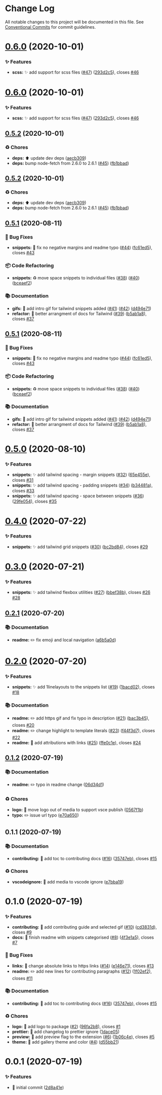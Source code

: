 # Change Log

All notable changes to this project will be documented in this file.
See [Conventional Commits](https://conventionalcommits.org) for commit guidelines.

# [0.6.0](https://github.com/navin-moorthy/vscode-css-snippets/compare/v0.5.2...v0.6.0) (2020-10-01)


### ✨ Features

* **scss:** ✨  add support for scss files ([#47](https://github.com/navin-moorthy/vscode-css-snippets/issues/47)) ([293d2c5](https://github.com/navin-moorthy/vscode-css-snippets/commit/293d2c505976bd61dcca225c12d49d0b7cc9e368)), closes [#46](https://github.com/navin-moorthy/vscode-css-snippets/issues/46)





# [0.6.0](https://github.com/navin-moorthy/vscode-css-snippets/compare/v0.5.2...v0.6.0) (2020-10-01)


### ✨ Features

* **scss:** ✨  add support for scss files ([#47](https://github.com/navin-moorthy/vscode-css-snippets/issues/47)) ([293d2c5](https://github.com/navin-moorthy/vscode-css-snippets/commit/293d2c505976bd61dcca225c12d49d0b7cc9e368)), closes [#46](https://github.com/navin-moorthy/vscode-css-snippets/issues/46)





## [0.5.2](https://github.com/navin-moorthy/vscode-css-snippets/compare/v0.5.1...v0.5.2) (2020-10-01)


### ♻️ Chores

* **deps:** ⬆️  update dev deps ([aecb309](https://github.com/navin-moorthy/vscode-css-snippets/commit/aecb3090b0e8a37d672f754de8fed29a66fa9022))
* **deps:** bump node-fetch from 2.6.0 to 2.6.1 ([#45](https://github.com/navin-moorthy/vscode-css-snippets/issues/45)) ([fb1bbad](https://github.com/navin-moorthy/vscode-css-snippets/commit/fb1bbadb21e442446e645433cad6f4e552ad982b))





## [0.5.2](https://github.com/navin-moorthy/vscode-css-snippets/compare/v0.5.1...v0.5.2) (2020-10-01)


### ♻️ Chores

* **deps:** ⬆️  update dev deps ([aecb309](https://github.com/navin-moorthy/vscode-css-snippets/commit/aecb3090b0e8a37d672f754de8fed29a66fa9022))
* **deps:** bump node-fetch from 2.6.0 to 2.6.1 ([#45](https://github.com/navin-moorthy/vscode-css-snippets/issues/45)) ([fb1bbad](https://github.com/navin-moorthy/vscode-css-snippets/commit/fb1bbadb21e442446e645433cad6f4e552ad982b))





## [0.5.1](https://github.com/navin-moorthy/vscode-css-snippets/compare/v0.5.0...v0.5.1) (2020-08-11)


### 🐛 Bug Fixes

* **snippets:** 🐛  fix no negative margins and readme typo ([#44](https://github.com/navin-moorthy/vscode-css-snippets/issues/44)) ([fc61ed5](https://github.com/navin-moorthy/vscode-css-snippets/commit/fc61ed5b1c4b0c8083177ddd7cab9aa5685b8b7d)), closes [#43](https://github.com/navin-moorthy/vscode-css-snippets/issues/43)


### 📦 Code Refactoring

* **snippets:** ♻️  move space snippets to individual files ([#38](https://github.com/navin-moorthy/vscode-css-snippets/issues/38)) ([#40](https://github.com/navin-moorthy/vscode-css-snippets/issues/40)) ([bceaef2](https://github.com/navin-moorthy/vscode-css-snippets/commit/bceaef2ad4a430f93cb745b90ceeef401550032d))


### 📚 Documentation

* **gifs:** 📝  add intro gif for tailwind snippets added ([#41](https://github.com/navin-moorthy/vscode-css-snippets/issues/41)) ([#42](https://github.com/navin-moorthy/vscode-css-snippets/issues/42)) ([d494e71](https://github.com/navin-moorthy/vscode-css-snippets/commit/d494e711020fd9d90e6df714f6b3bd3a56ea6565))
* **refactor:** 📝  better arrangment of docs for Tailwind ([#39](https://github.com/navin-moorthy/vscode-css-snippets/issues/39)) ([b5ab1a8](https://github.com/navin-moorthy/vscode-css-snippets/commit/b5ab1a8ae32615960e0f026267737adb50b1bce2)), closes [#37](https://github.com/navin-moorthy/vscode-css-snippets/issues/37)





## [0.5.1](https://github.com/navin-moorthy/vscode-css-snippets/compare/v0.5.0...v0.5.1) (2020-08-11)


### 🐛 Bug Fixes

* **snippets:** 🐛  fix no negative margins and readme typo ([#44](https://github.com/navin-moorthy/vscode-css-snippets/issues/44)) ([fc61ed5](https://github.com/navin-moorthy/vscode-css-snippets/commit/fc61ed5b1c4b0c8083177ddd7cab9aa5685b8b7d)), closes [#43](https://github.com/navin-moorthy/vscode-css-snippets/issues/43)


### 📦 Code Refactoring

* **snippets:** ♻️  move space snippets to individual files ([#38](https://github.com/navin-moorthy/vscode-css-snippets/issues/38)) ([#40](https://github.com/navin-moorthy/vscode-css-snippets/issues/40)) ([bceaef2](https://github.com/navin-moorthy/vscode-css-snippets/commit/bceaef2ad4a430f93cb745b90ceeef401550032d))


### 📚 Documentation

* **gifs:** 📝  add intro gif for tailwind snippets added ([#41](https://github.com/navin-moorthy/vscode-css-snippets/issues/41)) ([#42](https://github.com/navin-moorthy/vscode-css-snippets/issues/42)) ([d494e71](https://github.com/navin-moorthy/vscode-css-snippets/commit/d494e711020fd9d90e6df714f6b3bd3a56ea6565))
* **refactor:** 📝  better arrangment of docs for Tailwind ([#39](https://github.com/navin-moorthy/vscode-css-snippets/issues/39)) ([b5ab1a8](https://github.com/navin-moorthy/vscode-css-snippets/commit/b5ab1a8ae32615960e0f026267737adb50b1bce2)), closes [#37](https://github.com/navin-moorthy/vscode-css-snippets/issues/37)





# [0.5.0](https://github.com/navin-moorthy/vscode-css-snippets/compare/v0.4.0...v0.5.0) (2020-08-10)


### ✨ Features

* **snippets:** ✨  add tailwind spacing - margin snippets ([#32](https://github.com/navin-moorthy/vscode-css-snippets/issues/32)) ([65e455e](https://github.com/navin-moorthy/vscode-css-snippets/commit/65e455e8be0d85d6b85bb9bbcd9352a04717b977)), closes [#31](https://github.com/navin-moorthy/vscode-css-snippets/issues/31)
* **snippets:** ✨  add tailwind spacing - padding snippets ([#34](https://github.com/navin-moorthy/vscode-css-snippets/issues/34)) ([b34481a](https://github.com/navin-moorthy/vscode-css-snippets/commit/b34481a7b490bbb39156b6d3c22bb7c1f67199cf)), closes [#33](https://github.com/navin-moorthy/vscode-css-snippets/issues/33)
* **snippets:** ✨  add tailwind spacing - space between snippets ([#36](https://github.com/navin-moorthy/vscode-css-snippets/issues/36)) ([29fe054](https://github.com/navin-moorthy/vscode-css-snippets/commit/29fe0548dbb8541f1b8b1467ffe2fa4a5b2e34b2)), closes [#35](https://github.com/navin-moorthy/vscode-css-snippets/issues/35)





# [0.4.0](https://github.com/navin-moorthy/vscode-css-snippets/compare/v0.3.0...v0.4.0) (2020-07-22)


### ✨ Features

* **snippets:** ✨  add tailwind grid snippets ([#30](https://github.com/navin-moorthy/vscode-css-snippets/issues/30)) ([bc2bd84](https://github.com/navin-moorthy/vscode-css-snippets/commit/bc2bd847bc1ba6c850d549670db19256b651be2d)), closes [#29](https://github.com/navin-moorthy/vscode-css-snippets/issues/29)





# [0.3.0](https://github.com/navin-moorthy/vscode-css-snippets/compare/v0.2.1...v0.3.0) (2020-07-21)


### ✨ Features

* **snippets:** ✨  add tailwind flexbox utilities ([#27](https://github.com/navin-moorthy/vscode-css-snippets/issues/27)) ([bbef38b](https://github.com/navin-moorthy/vscode-css-snippets/commit/bbef38bb89e589732b590ddf5adcf80910030afa)), closes [#26](https://github.com/navin-moorthy/vscode-css-snippets/issues/26) [#28](https://github.com/navin-moorthy/vscode-css-snippets/issues/28)





## [0.2.1](https://github.com/navin-moorthy/vscode-css-snippets/compare/v0.2.0...v0.2.1) (2020-07-20)


### 📚 Documentation

* **readme:** ✏️  fix emoji and local navigation ([a6b5a0d](https://github.com/navin-moorthy/vscode-css-snippets/commit/a6b5a0db87f0cc58f1a263417481a36f08c1bdd1))





# [0.2.0](https://github.com/navin-moorthy/vscode-css-snippets/compare/v0.1.2...v0.2.0) (2020-07-20)


### ✨ Features

* **snippets:** ✨  add 1linelayouts to the snippets list ([#19](https://github.com/navin-moorthy/vscode-css-snippets/issues/19)) ([1bacd02](https://github.com/navin-moorthy/vscode-css-snippets/commit/1bacd0218eb422fc5e03844b1955c278eeed148d)), closes [#18](https://github.com/navin-moorthy/vscode-css-snippets/issues/18)


### 📚 Documentation

* **readme:** ✏️  add https gif and fix typo in description ([#21](https://github.com/navin-moorthy/vscode-css-snippets/issues/21)) ([bac3b45](https://github.com/navin-moorthy/vscode-css-snippets/commit/bac3b450466b5243e8bfe6cce7a75259d1388805)), closes [#20](https://github.com/navin-moorthy/vscode-css-snippets/issues/20)
* **readme:** ✏️  change highlight to template literals ([#23](https://github.com/navin-moorthy/vscode-css-snippets/issues/23)) ([f44f3d7](https://github.com/navin-moorthy/vscode-css-snippets/commit/f44f3d7c8d076ee1c26c47152eed787a7c8c3b35)), closes [#22](https://github.com/navin-moorthy/vscode-css-snippets/issues/22)
* **readme:** 📝  add attributions with links ([#25](https://github.com/navin-moorthy/vscode-css-snippets/issues/25)) ([ffe0c1e](https://github.com/navin-moorthy/vscode-css-snippets/commit/ffe0c1edd1b3d8a7c2202aae1fe584fff3ec96c6)), closes [#24](https://github.com/navin-moorthy/vscode-css-snippets/issues/24)





## [0.1.2](https://github.com/navin-moorthy/vscode-css-snippets/compare/v0.1.1...v0.1.2) (2020-07-19)


### 📚 Documentation

* **readme:** ✏️  typo in readme change ([06d34d1](https://github.com/navin-moorthy/vscode-css-snippets/commit/06d34d151858bf40578356fcef397a4cc510ddc3))


### ♻️ Chores

* **logo:** 🔧  move logo out of media to support vsce publish ([0567f1b](https://github.com/navin-moorthy/vscode-css-snippets/commit/0567f1b600ef78c7e05b56fa616940462641eb61))
* **typo:** ✏️  issue url typo ([e70a650](https://github.com/navin-moorthy/vscode-css-snippets/commit/e70a650a8b9c4188369eb020dfe4f0111df5d867))






## 0.1.1 (2020-07-19)


### 📚 Documentation

* **contributing:** 📝  add toc to contributing docs ([#16](https://github.com/navin-moorthy/vscode-css-snippets/issues/16)) ([35747eb](https://github.com/navin-moorthy/vscode-css-snippets/commit/35747ebbcb953198f2dd2c757a0cc33ee8de3aae)), closes [#15](https://github.com/navin-moorthy/vscode-css-snippets/issues/15)


### ♻️ Chores

* **vscodeignore:** 🔧  add media to vscode ignore ([e7bba19](https://github.com/navin-moorthy/vscode-css-snippets/commit/e7bba19aa9e0e73111b286e05d37d2685f578e9d))





# 0.1.0 (2020-07-19)


### ✨ Features

* **contributing:** 📝  add contributing guide and selected gif ([#10](https://github.com/navin-moorthy/vscode-css-snippets/issues/10)) ([cd3831d](https://github.com/navin-moorthy/vscode-css-snippets/commit/cd3831deb5b345ae1fa699b1e701d4b52a78e97f)), closes [#9](https://github.com/navin-moorthy/vscode-css-snippets/issues/9)
* **docs:** 📝  finish readme with snippets categorised ([#8](https://github.com/navin-moorthy/vscode-css-snippets/issues/8)) ([4f3e1a5](https://github.com/navin-moorthy/vscode-css-snippets/commit/4f3e1a51804d5aec3e4567a4b7ae0feeb7d3aa5f)), closes [#7](https://github.com/navin-moorthy/vscode-css-snippets/issues/7)


### 🐛 Bug Fixes

* **links:** 📝  change absolute links to https links ([#14](https://github.com/navin-moorthy/vscode-css-snippets/issues/14)) ([e146e71](https://github.com/navin-moorthy/vscode-css-snippets/commit/e146e7193e08c8e26d0d269d4d1e740813a9f921)), closes [#13](https://github.com/navin-moorthy/vscode-css-snippets/issues/13)
* **readme:** ✏️  add new lines for contributing paragraphs ([#12](https://github.com/navin-moorthy/vscode-css-snippets/issues/12)) ([1f02ef2](https://github.com/navin-moorthy/vscode-css-snippets/commit/1f02ef2f10bad3ae1d84ab4c2cf0c371da8e2852)), closes [#11](https://github.com/navin-moorthy/vscode-css-snippets/issues/11)


### 📚 Documentation

* **contributing:** 📝  add toc to contributing docs ([#16](https://github.com/navin-moorthy/vscode-css-snippets/issues/16)) ([35747eb](https://github.com/navin-moorthy/vscode-css-snippets/commit/35747ebbcb953198f2dd2c757a0cc33ee8de3aae)), closes [#15](https://github.com/navin-moorthy/vscode-css-snippets/issues/15)


### ♻️ Chores

* **logo:** 🔧  add logo to package ([#2](https://github.com/navin-moorthy/vscode-css-snippets/issues/2)) ([96fa2b8](https://github.com/navin-moorthy/vscode-css-snippets/commit/96fa2b822f7c41f2a43e25064347b93821887a90)), closes [#1](https://github.com/navin-moorthy/vscode-css-snippets/issues/1)
* **prettier:** 🔧  add changelog to prettier ignore ([1dace05](https://github.com/navin-moorthy/vscode-css-snippets/commit/1dace0561311acc14a482556408eb7b7cfe042d1))
* **preview:** 🔧  add preview flag to the extension ([#6](https://github.com/navin-moorthy/vscode-css-snippets/issues/6)) ([1b06c4e](https://github.com/navin-moorthy/vscode-css-snippets/commit/1b06c4e39b9159701551ed16766651d579a225c3)), closes [#5](https://github.com/navin-moorthy/vscode-css-snippets/issues/5)
* **theme:** 🔧  add gallery theme and color ([#4](https://github.com/navin-moorthy/vscode-css-snippets/issues/4)) ([d55bb21](https://github.com/navin-moorthy/vscode-css-snippets/commit/d55bb2129b99af8190d9044fdbd05502a6271ec7))





# 0.0.1 (2020-07-19)


### ✨ Features

* :tada: initial commit ([2d8a41e](https://github.com/navin-moorthy/vscode-css-snippets/commit/2d8a41e488ec86656d3737abffd015b99d0a2e31))
